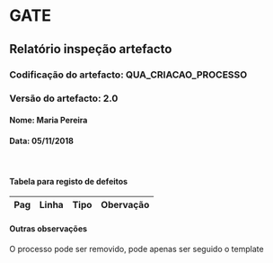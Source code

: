 # GATE
## Relatório inspeção artefacto
### Codificação do artefacto: QUA_CRIACAO_PROCESSO
### Versão do artefacto: 2.0
#### Nome: Maria Pereira
#### Data: 05/11/2018

</br>

#### Tabela para registo de defeitos
|Pag|Linha|Tipo|Obervação
|:---:|:---:|:---:|---

#### Outras observações
O processo pode ser removido, pode apenas ser seguido o template

</br>